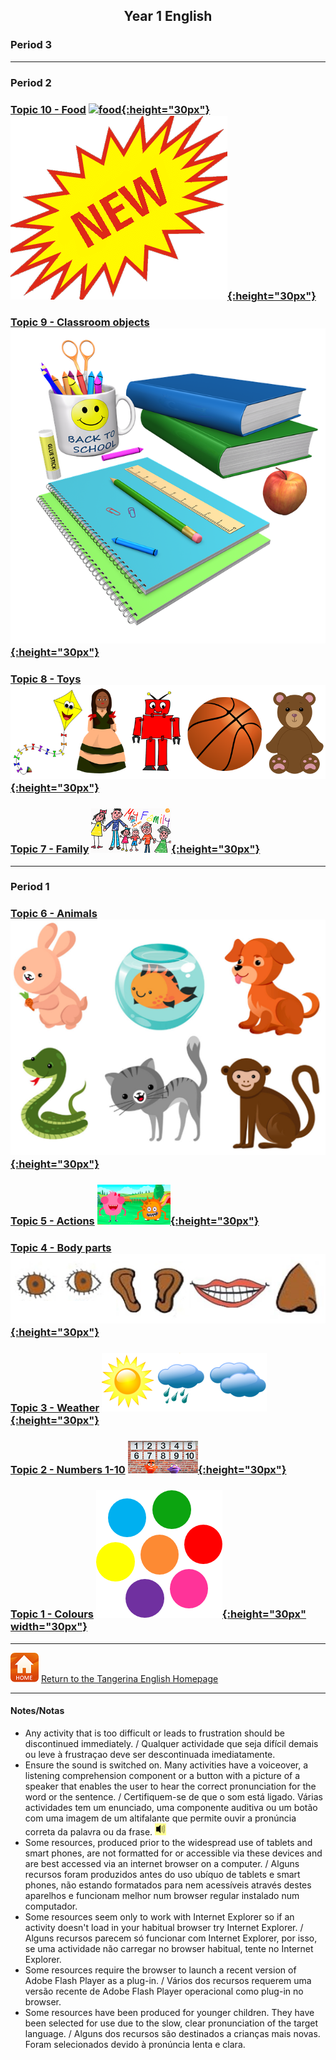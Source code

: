 <h2> 
<p align="center">
Year 1 English
</p>
</h2>

### Period 3  

***

### Period 2  

<!--#### [Topic 8 - Weather](https://tangerina-pt.github.io/English/Weather_A)
#### [Topic 7 - Family](https://tangerina-pt.github.io/English/Family_A)
***
#### [Topic 12 - Shapes](https://tangerina-pt.github.io/English/Shapes_A) [![shape](/images/shape.PNG){:height="30px"}](https://tangerina-pt.github.io/English/Shapes_A)
### [Topic 11 - Feelings/needs](https://tangerina-pt.github.io/English/Feelings_A) [![prep](/images/hoyt.png){:height="30px"}](https://tangerina-pt.github.io/English/Feelings_A)
### [Topic 10 - Prepositions of Place](https://tangerina-pt.github.io/English/Prep_Place_A) [![prep](/images/prep.png){:height="30px"}](https://tangerina-pt.github.io/English/Prep_Place_A)-->

### [Topic 10 - Food](https://tangerina-pt.github.io/English/Food_A)  [![food](https://1blockatatime.github.io/English/images/food.PNG){:height="30px"}](https://tangerina-pt.github.io/English/Food_A)  [![new](/images/new.gif){:height="30px"}](https://tangerina-pt.github.io/English/Food_A)   
### [Topic 9 - Classroom objects](https://tangerina-pt.github.io/English/Classroom_Objects_A) [![classo](/images/classo.png){:height="30px"}](https://tangerina-pt.github.io/English/Classroom_Objects_A)
### [Topic 8 - Toys](https://tangerina-pt.github.io/English/Toys_A) [![toys](/images/toys.PNG){:height="30px"}](https://tangerina-pt.github.io/English/Toys_A)
### [Topic 7 - Family](https://tangerina-pt.github.io/English/Family_A) [![elffm1](/images/elffm1.png){:height="30px"}](https://tangerina-pt.github.io/English/Family_A)

***

### Period 1

### [Topic 6 - Animals](https://tangerina-pt.github.io/English/Animals_A)[![anim](/images/anim.PNG){:height="30px"}](https://tangerina-pt.github.io/English/Animals_A)
### [Topic 5 - Actions](https://tangerina-pt.github.io/English/Actions_A) [![stand](/images/stand.png){:height="30px"}](https://tangerina-pt.github.io/English/Actions_A)
### [Topic 4 - Body parts](https://tangerina-pt.github.io/English/Body_Parts_A) [![body](/images/body.PNG){:height="30px"}](https://tangerina-pt.github.io/English/Body_Parts_A)
### [Topic 3 - Weather](https://tangerina-pt.github.io/English/Weather_A) [![wsym](/images/wsym.PNG){:height="30px"}](https://tangerina-pt.github.io/English/Weather_A)
### [Topic 2 - Numbers 1-10](https://tangerina-pt.github.io/English/Number_A) [![pmno](/images/pmno.PNG){:height="30px"}](https://tangerina-pt.github.io/English/Number_A)
### [Topic 1 - Colours](https://tangerina-pt.github.io/English/Colours_A) [![colmix](/images/colmix.png){:height="30px" width="30px"}](https://tangerina-pt.github.io/English/Colours_A)
<!--#### [Topic 0 - Greetings](https://tangerina-pt.github.io/English/Greetings_A)-->

<!--***
[![kbah](/images/kbah.PNG)](https://tangerina-pt.github.io/English/kb1)[![kbtx](/images/kbtx.PNG)](https://tangerina-pt.github.io/English/kb1)-->

***
[![home](/images/home.PNG)](https://tangerina-pt.github.io/English) [Return to the Tangerina English Homepage](https://tangerina-pt.github.io/English)

***
#### Notes/Notas
* Any activity that is too difficult or leads to frustration should be discontinued immediately. / Qualquer actividade que seja difícil demais ou leve à frustraçao deve ser descontinuada imediatamente.
* Ensure the sound is switched on. Many activities have a voiceover, a listening comprehension component or a button with a picture of a speaker that enables the user to hear the correct pronunciation for the word or the sentence. / Certifiquem-se de que o som está ligado. Várias actividades tem um enunciado, uma componente auditiva ou um botão com uma imagem de um altifalante que permite ouvir a pronúncia correta da palavra ou da frase. ![spkr2](/images/spkr2.PNG)
* Some resources, produced prior to the widespread use of tablets and smart phones, are not formatted for or accessible via these devices and are best accessed via an internet browser on a computer. / Alguns recursos foram produzidos antes do uso ubíquo de tablets e smart phones, não estando formatados para nem acessíveis através destes aparelhos e funcionam melhor num browser regular instalado num computador.
* Some resources seem only to work with Internet Explorer so if an activity doesn't load in your habitual browser try Internet Explorer. / Alguns recursos parecem só funcionar com Internet Explorer, por isso, se uma actividade não carregar no browser habitual, tente no Internet Explorer.
* Some resources require the browser to launch a recent version of Adobe Flash Player as a plug-in. / Vários dos recursos requerem uma versão recente de Adobe Flash Player operacional como plug-in no browser.
* Some resources have been produced for younger children. They have been selected for use due to the slow, clear pronunciation of the target language. / Alguns dos recursos são destinados a crianças mais novas. Foram selecionados devido à pronúncia lenta e clara.
